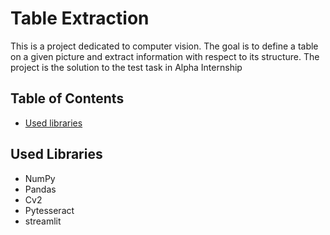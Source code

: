 # Table Extraction
This is a project dedicated to computer vision. The goal is to define a table on a given picture and extract information with respect to its structure. 
The project is the solution to the test task in Alpha Internship

## Table of Contents
* [Used libraries](#Used-Libraries)


## Used Libraries
* NumPy
* Pandas 
* Cv2
* Pytesseract
* streamlit 
